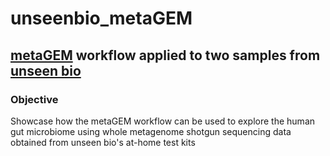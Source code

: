 # unseenbio_metaGEM
## [metaGEM](https://github.com/franciscozorrilla/metaGEM/) workflow applied to two samples from [unseen bio](https://unseenbio.com/)

### Objective
Showcase how the metaGEM workflow can be used to explore the human gut microbiome using whole metagenome shotgun sequencing data obtained from unseen bio's at-home test kits

